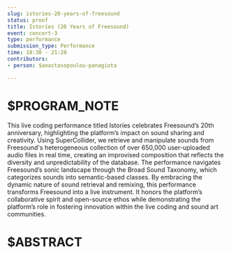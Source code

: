 ```yaml
---
slug: istories-20-years-of-freesound
status: proof
title: Ιstoríes (20 Years of Freesound)
event: concert-3
type: performance
submission_type: Performance
time: 18:30 - 21:20
contributors:
- person: $anastasopoulou-panagiota

---
```


# $PROGRAM_NOTE

This live coding performance titled Ιstoríes celebrates Freesound’s 20th anniversary,
highlighting the platform’s impact on sound sharing and creativity. Using SuperCollider, we
retrieve and manipulate sounds from Freesound's heterogeneous collection of over 650,000
user-uploaded audio files in real time, creating an improvised composition that reflects the
diversity and unpredictability of the database. The performance navigates Freesound’s sonic
landscape through the Broad Sound Taxonomy, which categorizes sounds into semantic-based
classes. By embracing the dynamic nature of sound retrieval and remixing, this performance
transforms Freesound into a live instrument. It honors the platform’s collaborative spirit and
open-source ethos while demonstrating the platform’s role in fostering innovation within the
live coding and sound art communities.

# $ABSTRACT



